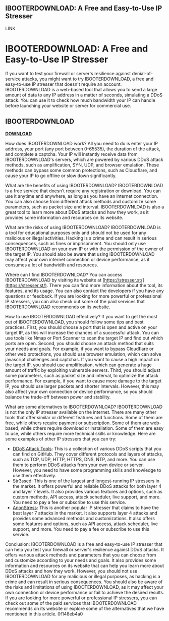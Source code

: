 ## IBOOTERDOWNLOAD: A Free and Easy-to-Use IP Stresser

 LINK 
# IBOOTERDOWNLOAD: A Free and Easy-to-Use IP Stresser
 
If you want to test your firewall or server's resilience against denial-of-service attacks, you might want to try IBOOTERDOWNLOAD, a free and easy-to-use IP stresser that doesn't require an account. IBOOTERDOWNLOAD is a web-based tool that allows you to send a large amount of data to any IP address in a matter of seconds, simulating a DDoS attack. You can use it to check how much bandwidth your IP can handle before launching your website or server for commercial use.
 
## IBOOTERDOWNLOAD


[**DOWNLOAD**](https://www.google.com/url?q=https%3A%2F%2Furllie.com%2F2tKsES&sa=D&sntz=1&usg=AOvVaw1asH1fWEhSRj5N3j5VLYhK)

 
How does IBOOTERDOWNLOAD work? All you need to do is enter your IP address, your port (any port between 0-65535), the duration of the attack, and complete a captcha. Your IP will instantly receive data from IBOOTERDOWNLOAD's servers, which are powered by various DDoS attack methods, such as amplification, SYN, UDP, and browser emulation. These methods can bypass some common protections, such as Cloudflare, and cause your IP to go offline or slow down significantly.
 
What are the benefits of using IBOOTERDOWNLOAD? IBOOTERDOWNLOAD is a free service that doesn't require any registration or download. You can use it anytime and anywhere, as long as you have an internet connection. You can also choose from different attack methods and customize some parameters, such as packet size and interval. IBOOTERDOWNLOAD is also a great tool to learn more about DDoS attacks and how they work, as it provides some information and resources on its website.
 
What are the risks of using IBOOTERDOWNLOAD? IBOOTERDOWNLOAD is a tool for educational purposes only and should not be used for any malicious or illegal activities. Hacking is a crime and can result in serious consequences, such as fines or imprisonment. You should only use IBOOTERDOWNLOAD on your own IP or with the permission of the owner of the target IP. You should also be aware that using IBOOTERDOWNLOAD may affect your own internet connection or device performance, as it consumes a lot of bandwidth and resources.
 
Where can I find IBOOTERDOWNLOAD? You can access IBOOTERDOWNLOAD by visiting its website at [https://stresser.st/](https://stresser.st/). There you can find more information about the tool, its features, and its usage. You can also contact the developers if you have any questions or feedback. If you are looking for more powerful or professional IP stressers, you can also check out some of the paid services that IBOOTERDOWNLOAD recommends on its website.
  
How to use IBOOTERDOWNLOAD effectively? If you want to get the most out of IBOOTERDOWNLOAD, you should follow some tips and best practices. First, you should choose a port that is open and active on your target IP, as this will increase the chances of a successful attack. You can use tools like Nmap or Port Scanner to scan the target IP and find out which ports are open. Second, you should choose an attack method that suits your needs and goals. For example, if you want to bypass Cloudflare or other web protections, you should use browser emulation, which can solve javascript challenges and captchas. If you want to cause a high impact on the target IP, you should use amplification, which can generate a huge amount of traffic by exploiting vulnerable servers. Third, you should adjust some parameters, such as packet size and interval, to optimize the attack performance. For example, if you want to cause more damage to the target IP, you should use larger packets and shorter intervals. However, this may also affect your own connection or device performance, so you should balance the trade-off between power and stability.
 
What are some alternatives to IBOOTERDOWNLOAD? IBOOTERDOWNLOAD is not the only IP stresser available on the internet. There are many other tools that offer similar or different features and functions. Some of them are free, while others require payment or subscription. Some of them are web-based, while others require download or installation. Some of them are easy to use, while others require more technical skills or knowledge. Here are some examples of other IP stressers that you can try:
 
- [DDoS Attack Tools](https://github.com/topics/ddos-attack-tools): This is a collection of various DDoS scripts that you can find on GitHub. They cover different protocols and layers of attacks, such as TCP, UDP, HTTP, HTTPS, DNS, NTP, and more. You can use them to perform DDoS attacks from your own device or server. However, you need to have some programming skills and knowledge to use them effectively.
- [Str3ssed](https://str3ssed.co/): This is one of the largest and longest-running IP stressers in the market. It offers powerful and reliable DDoS attacks for both layer 4 and layer 7 levels. It also provides various features and options, such as custom methods, API access, attack scheduler, live support, and more. You need to pay a fee or subscribe to use this service.
- [AnonStress](https://anonstress.com/): This is another popular IP stresser that claims to have the best layer 7 attacks in the market. It also supports layer 4 attacks and provides some advanced methods and customizations. It also offers some features and options, such as API access, attack scheduler, live support, and more. You need to pay a fee or subscribe to use this service.

Conclusion: IBOOTERDOWNLOAD is a free and easy-to-use IP stresser that can help you test your firewall or server's resilience against DDoS attacks. It offers various attack methods and parameters that you can choose from and customize according to your needs and goals. It also provides some information and resources on its website that can help you learn more about DDoS attacks and how they work. However, you should not use IBOOTERDOWNLOAD for any malicious or illegal purposes, as hacking is a crime and can result in serious consequences. You should also be aware of the risks and limitations of using IBOOTERDOWNLOAD, as it may affect your own connection or device performance or fail to achieve the desired results. If you are looking for more powerful or professional IP stressers, you can check out some of the paid services that IBOOTERDOWNLOAD recommends on its website or explore some of the alternatives that we have mentioned in this article.
 0f148eb4a0
